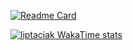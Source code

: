 [![Readme Card](https://github-readme-stats.vercel.app/api/pin/?username=liptaciak&repo=z80)](https://github.com/anuraghazra/github-readme-stats)

[![liptaciak WakaTime stats](https://github-readme-stats.vercel.app/api/wakatime?username=liptaciak)](https://github.com/anuraghazra/github-readme-stats)
